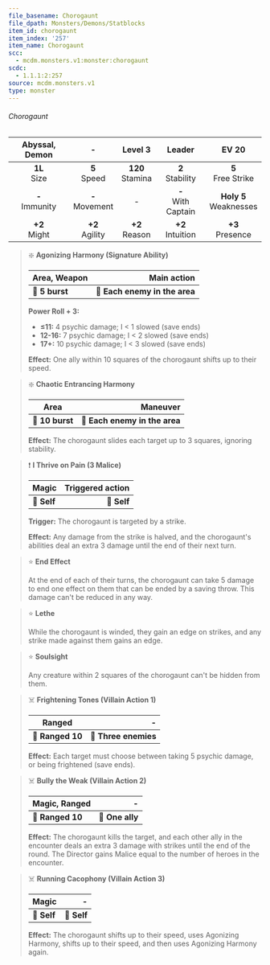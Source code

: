 ```yaml
---
file_basename: Chorogaunt
file_dpath: Monsters/Demons/Statblocks
item_id: chorogaunt
item_index: '257'
item_name: Chorogaunt
scc:
  - mcdm.monsters.v1:monster:chorogaunt
scdc:
  - 1.1.1:2:257
source: mcdm.monsters.v1
type: monster
---
```


###### Chorogaunt

|   Abyssal, Demon    |          -          |       Level 3        |         Leader          |           EV 20            |
| :-----------------: | :-----------------: | :------------------: | :---------------------: | :------------------------: |
|  **1L**<br/> Size   |  **5**<br/> Speed   | **120**<br/> Stamina |  **2**<br/> Stability   |   **5**<br/> Free Strike   |
| **-**<br/> Immunity | **-**<br/> Movement |          -           | **-**<br/> With Captain | **Holy 5**<br/> Weaknesses |
|  **+2**<br/> Might  | **+2**<br/> Agility |  **+2**<br/> Reason  |  **+2**<br/> Intuition  |    **+3**<br/> Presence    |

<!-- -->
> ❇️ **Agonizing Harmony (Signature Ability)**
>
> | **Area, Weapon** |               **Main action** |
> | ---------------- | ----------------------------: |
> | **📏 5 burst**   | **🎯 Each enemy in the area** |
>
> **Power Roll + 3:**
>
> - **≤11:** 4 psychic damage; I < 1 slowed (save ends)
> - **12-16:** 7 psychic damage; I < 2 slowed (save ends)
> - **17+:** 10 psychic damage; I < 3 slowed (save ends)
>
> **Effect:** One ally within 10 squares of the chorogaunt shifts up to their speed.

<!-- -->
> ❇️ **Chaotic Entrancing Harmony**
>
> | **Area**        |                  **Maneuver** |
> | --------------- | ----------------------------: |
> | **📏 10 burst** | **🎯 Each enemy in the area** |
>
> **Effect:** The chorogaunt slides each target up to 3 squares, ignoring stability.

<!-- -->
> ❗️ **I Thrive on Pain (3 Malice)**
>
> | **Magic**   | **Triggered action** |
> | ----------- | -------------------: |
> | **📏 Self** |          **🎯 Self** |
>
> **Trigger:** The chorogaunt is targeted by a strike.
>
> **Effect:** Any damage from the strike is halved, and the chorogaunt's abilities deal an extra 3 damage until the end of their next turn.

<!-- -->
> ⭐️ **End Effect**
>
> At the end of each of their turns, the chorogaunt can take 5 damage to end one effect on them that can be ended by a saving throw. This damage can't be reduced in any way.

<!-- -->
> ⭐️ **Lethe**
>
> While the chorogaunt is winded, they gain an edge on strikes, and any strike made against them gains an edge.

<!-- -->
> ⭐️ **Soulsight**
>
> Any creature within 2 squares of the chorogaunt can't be hidden from them.

<!-- -->
> ☠️ **Frightening Tones (Villain Action 1)**
>
> | **Ranged**       |                **-** |
> | ---------------- | -------------------: |
> | **📏 Ranged 10** | **🎯 Three enemies** |
>
> **Effect:** Each target must choose between taking 5 psychic damage, or being frightened (save ends).

<!-- -->
> ☠️ **Bully the Weak (Villain Action 2)**
>
> | **Magic, Ranged** |           **-** |
> | ----------------- | --------------: |
> | **📏 Ranged 10**  | **🎯 One ally** |
>
> **Effect:** The chorogaunt kills the target, and each other ally in the encounter deals an extra 3 damage with strikes until the end of the round. The Director gains Malice equal to the number of heroes in the encounter.

<!-- -->
> ☠️ **Running Cacophony (Villain Action 3)**
>
> | **Magic**   |       **-** |
> | ----------- | ----------: |
> | **📏 Self** | **🎯 Self** |
>
> **Effect:** The chorogaunt shifts up to their speed, uses Agonizing Harmony, shifts up to their speed, and then uses Agonizing Harmony again.

